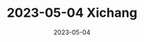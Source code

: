 ---
title: "2023-05-04 Xichang"
date: 2023-05-04
layout: "gallery/single" 
resources:
  - src: DSC02158.jpg
    params:
      cover: true
build:
  publishResources: true
draft: false
---
